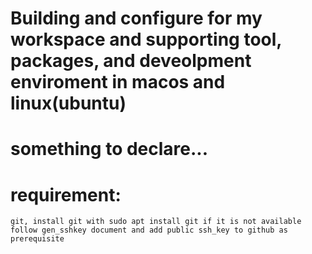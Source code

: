 # Building and configure for my workspace and supporting tool, packages, and  deveolpment enviroment in macos and linux(ubuntu)  

# something to declare...
# requirement: 
    git, install git with sudo apt install git if it is not available
    follow gen_sshkey document and add public ssh_key to github as prerequisite

